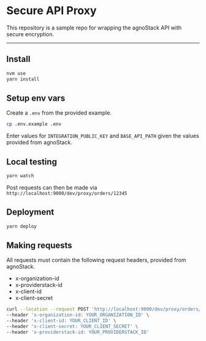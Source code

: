 # Secure API Proxy

This repository is a sample repo for wrapping the agnoStack API with secure encryption.

---

## Install

```bash
nvm use
yarn install
```

## Setup env vars

Create a `.env` from the provided example.

```bash
cp .env.example .env
```

Enter values for `INTEGRATION_PUBLIC_KEY` and `BASE_API_PATH` given the values provided from agnoStack.

## Local testing

```bash
yarn watch
```

Post requests can then be made via `http://localhost:9000/dev/proxy/orders/12345`

## Deployment

```bash
yarn deploy
```

## Making requests

All requests must contain the following request headers, provided from agnoStack.

- x-organization-id
- x-providerstack-id
- x-client-id
- x-client-secret

```bash
curl --location --request POST 'http://localhost:9000/dev/proxy/orders/12345' \
--header 'x-organization-id: YOUR_ORGANIZATION_ID' \
--header 'x-client-id: YOUR_CLIENT_ID' \
--header 'x-client-secret: YOUR_CLIENT_SECRET' \
--header 'x-providerstack-id: YOUR_PROVIDERSTACK_ID'
```
